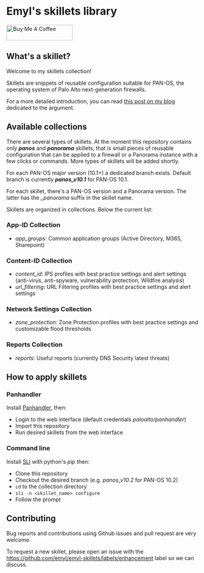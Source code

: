 # Emyl's skillets library

<a href="https://www.buymeacoffee.com/emyl79" target="_blank"><img src="https://cdn.buymeacoffee.com/buttons/default-orange.png" alt="Buy Me A Coffee" height="41" width="174"></a>

## What's a skillet?

Welcome to my skillets collection!

Skillets are snippets of reusable configuration suitable for PAN-OS, the operating system of Palo Alto next-generation firewalls.

For a more detailed introduction, you can read [this post on my blog](https://www.buymeacoffee.com/emyl79/the-power-skillets-part-1) dedicated to the argument.

## Available collections

There are several types of skillets. At the moment this repository contains only ***panos*** and ***panorama*** skillets, that is small pieces of reusable configuration that can be applied to a firewall or a Panorama instance with a few clicks or commands. More types of skillets will be added shortly.

For each PAN-OS major version (10.1+) a dedicated branch exists. Default branch is currently ***panos_v10.1*** for PAN-OS 10.1.

For each skillet, there's a PAN-OS version and a Panorama version. The latter has the *_panorama* suffix in the skillet name.

Skillets are organized in collections. Below the current list:

### App-ID Collection

* *app_groups*: Common application groups (Active Directory, M365, Sharepoint)

### Content-ID Collection

* *content_id*: IPS profiles with best practice settings and alert settings (anti-virus, anti-spyware, vulnerability protection, Wildfire analysis)
* *url_filtering*: URL Filtering profiles with best practice settings and alert settings

### Network Settings Collection

* *zone_protection*: Zone Protection profiles with best practice settings and customizable flood thresholds

### Reports Collection

* *reports*: Useful reports (currently DNS Security latest threats)

## How to apply skillets

### Panhandler

Install [Panhandler](https://live.paloaltonetworks.com/t5/quickplay-solutions-tools/install-and-get-started-with-panhandler/ta-p/307916), then:

* Login to the web interface (default credentials *paloalto/panhandler*)
* Import this repository
* Run desired skillets from the web interface

### Command line

Install [SLI](https://github.com/PaloAltoNetworks/SLI) with python's *pip* then:
* Clone this repository
* Checkout the desired branch (e.g. *panos_v10.2* for PAN-OS 10.2)
* `cd` to the collection directory
* `sli -n <skillet_name> configure`
* Follow the prompt

## Contributing

Bug reports and contributions using Github issues and pull request are very welcome.

To request a new skillet, please open an issue with the https://github.com/emyl/emyl-skillets/labels/enhancement label so we can discuss.
